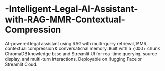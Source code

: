 # -Intelligent-Legal-AI-Assistant-with-RAG-MMR-Contextual-Compression
AI-powered legal assistant using RAG with multi-query retrieval, MMR, contextual compression &amp; conversational memory. Built with a 7,000+ chunk ChromaDB knowledge base and Streamlit UI for real-time querying, source display, and multi-turn interactions. Deployable on Hugging Face or Streamlit Cloud.
